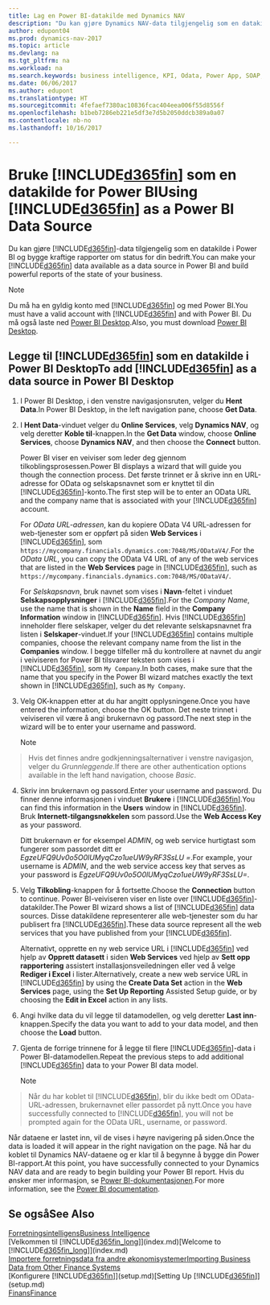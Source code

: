 ```yaml
---
title: Lag en Power BI-datakilde med Dynamics NAV
description: "Du kan gjøre Dynamics NAV-data tilgjengelig som en datakilde i Power BI og bygge kraftige rapporter om status for din bedrift."
author: edupont04
ms.prod: dynamics-nav-2017
ms.topic: article
ms.devlang: na
ms.tgt_pltfrm: na
ms.workload: na
ms.search.keywords: business intelligence, KPI, Odata, Power App, SOAP, analysis
ms.date: 06/06/2017
ms.author: edupont
ms.translationtype: HT
ms.sourcegitcommit: 4fefaef7380ac10836fcac404eea006f55d8556f
ms.openlocfilehash: b1beb7286eb221e5df3e7d5b2050ddcb389a0a07
ms.contentlocale: nb-no
ms.lasthandoff: 10/16/2017

---
```

# <a name="using-included365finincludesd365finmdmd-as-a-power-bi-data-source"></a><span data-ttu-id="f4de5-103">Bruke [!INCLUDE[d365fin](includes/d365fin_md.md)] som en datakilde for Power BI</span><span class="sxs-lookup"><span data-stu-id="f4de5-103">Using [!INCLUDE[d365fin](includes/d365fin_md.md)] as a Power BI Data Source</span></span>
<span data-ttu-id="f4de5-104">Du kan gjøre [!INCLUDE[d365fin](includes/d365fin_md.md)]-data tilgjengelig som en datakilde i Power BI og bygge kraftige rapporter om status for din bedrift.</span><span class="sxs-lookup"><span data-stu-id="f4de5-104">You can make your [!INCLUDE[d365fin](includes/d365fin_md.md)] data available as a data source in Power BI and build powerful reports of the state of your business.</span></span>  

> [!NOTE]  
>   <span data-ttu-id="f4de5-105">Du må ha en gyldig konto med [!INCLUDE[d365fin](includes/d365fin_md.md)] og med Power BI.</span><span class="sxs-lookup"><span data-stu-id="f4de5-105">You must have a valid account with [!INCLUDE[d365fin](includes/d365fin_md.md)] and with Power BI.</span></span> <span data-ttu-id="f4de5-106">Du må også laste ned [Power BI Desktop](https://powerbi.microsoft.com/en-us/desktop/).</span><span class="sxs-lookup"><span data-stu-id="f4de5-106">Also, you must download [Power BI Desktop](https://powerbi.microsoft.com/en-us/desktop/).</span></span>  

## <a name="to-add-included365finincludesd365finmdmd-as-a-data-source-in-power-bi-desktop"></a><span data-ttu-id="f4de5-107">Legge til [!INCLUDE[d365fin](includes/d365fin_md.md)] som en datakilde i Power BI Desktop</span><span class="sxs-lookup"><span data-stu-id="f4de5-107">To add [!INCLUDE[d365fin](includes/d365fin_md.md)] as a data source in Power BI Desktop</span></span>
1. <span data-ttu-id="f4de5-108">I Power BI Desktop, i den venstre navigasjonsruten, velger du **Hent Data**.</span><span class="sxs-lookup"><span data-stu-id="f4de5-108">In Power BI Desktop, in the left navigation pane, choose **Get Data**.</span></span>
2. <span data-ttu-id="f4de5-109">I **Hent Data**-vinduet velger du **Online Services**, velg **Dynamics NAV**, og velg deretter **Koble til**-knappen.</span><span class="sxs-lookup"><span data-stu-id="f4de5-109">In the **Get Data** window, choose **Online Services**, choose **Dynamics NAV**, and then choose the **Connect** button.</span></span>

   <span data-ttu-id="f4de5-110">Power BI viser en veiviser som leder deg gjennom tilkoblingsprosessen.</span><span class="sxs-lookup"><span data-stu-id="f4de5-110">Power BI displays a wizard that will guide you though the connection process.</span></span> <span data-ttu-id="f4de5-111">Det første trinnet er å skrive inn en URL-adresse for OData og selskapsnavnet som er knyttet til din [!INCLUDE[d365fin](includes/d365fin_md.md)]-konto.</span><span class="sxs-lookup"><span data-stu-id="f4de5-111">The first step will be to enter an OData URL and the company name that is associated with your [!INCLUDE[d365fin](includes/d365fin_md.md)] account.</span></span>  

   <span data-ttu-id="f4de5-112">For *OData URL-adressen*, kan du kopiere OData V4 URL-adressen for web-tjenester som er oppført på siden **Web Services** i [!INCLUDE[d365fin](includes/d365fin_md.md)], som `https://mycompany.financials.dynamics.com:7048/MS/ODataV4/`.</span><span class="sxs-lookup"><span data-stu-id="f4de5-112">For the *OData URL*, you can copy the OData V4 URL of any of the web services that are listed in the **Web Services** page in [!INCLUDE[d365fin](includes/d365fin_md.md)], such as `https://mycompany.financials.dynamics.com:7048/MS/ODataV4/`.</span></span>  

   <span data-ttu-id="f4de5-113">For *Selskapsnavn*, bruk navnet som vises i **Navn**-feltet i vinduet **Selskapsopplysninger** i [!INCLUDE[d365fin](includes/d365fin_md.md)].</span><span class="sxs-lookup"><span data-stu-id="f4de5-113">For the *Company Name*, use the name that is shown in the **Name** field in the **Company Information** window in [!INCLUDE[d365fin](includes/d365fin_md.md)].</span></span> <span data-ttu-id="f4de5-114">Hvis [!INCLUDE[d365fin](includes/d365fin_md.md)] inneholder flere selskaper, velger du det relevante selskapsnavnet fra listen i **Selskaper**-vinduet.</span><span class="sxs-lookup"><span data-stu-id="f4de5-114">If your [!INCLUDE[d365fin](includes/d365fin_md.md)] contains multiple companies, choose the relevant company name from the list in the **Companies** window.</span></span> <span data-ttu-id="f4de5-115">I begge tilfeller må du kontrollere at navnet du angir i veiviseren for Power BI tilsvarer teksten som vises i [!INCLUDE[d365fin](includes/d365fin_md.md)], som `My Company`.</span><span class="sxs-lookup"><span data-stu-id="f4de5-115">In both cases, make sure that the name that you specify in the Power BI wizard matches exactly the text shown in [!INCLUDE[d365fin](includes/d365fin_md.md)], such as `My Company`.</span></span>
3. <span data-ttu-id="f4de5-116">Velg OK-knappen etter at du har angitt opplysningene.</span><span class="sxs-lookup"><span data-stu-id="f4de5-116">Once you have entered the information, choose the OK button.</span></span> <span data-ttu-id="f4de5-117">Det neste trinnet i veiviseren vil være å angi brukernavn og passord.</span><span class="sxs-lookup"><span data-stu-id="f4de5-117">The next step in the wizard will be to enter your username and password.</span></span>

   > [!NOTE]  
>    <span data-ttu-id="f4de5-118">Hvis det finnes andre godkjenningsalternativer i venstre navigasjon, velger du *Grunnleggende*.</span><span class="sxs-lookup"><span data-stu-id="f4de5-118">If there are other authentication options available in the left hand navigation, choose *Basic*.</span></span>
4. <span data-ttu-id="f4de5-119">Skriv inn brukernavn og passord.</span><span class="sxs-lookup"><span data-stu-id="f4de5-119">Enter your username and password.</span></span> <span data-ttu-id="f4de5-120">Du finner denne informasjonen i vinduet **Brukere** i [!INCLUDE[d365fin](includes/d365fin_md.md)].</span><span class="sxs-lookup"><span data-stu-id="f4de5-120">You can find this information in the **Users** window in [!INCLUDE[d365fin](includes/d365fin_md.md)].</span></span> <span data-ttu-id="f4de5-121">Bruk **Internett-tilgangsnøkkelen** som passord.</span><span class="sxs-lookup"><span data-stu-id="f4de5-121">Use the **Web Access Key** as your password.</span></span>

   <span data-ttu-id="f4de5-122">Ditt brukernavn er for eksempel *ADMIN*, og web service hurtigtast som fungerer som passordet ditt er *EgzeUFQ9Uv0o5O0lUMyqCzo1ueUW9yRF3SsLU =*.</span><span class="sxs-lookup"><span data-stu-id="f4de5-122">For example, your username is *ADMIN*, and the web service access key that serves as your password is *EgzeUFQ9Uv0o5O0lUMyqCzo1ueUW9yRF3SsLU=*.</span></span>
5. <span data-ttu-id="f4de5-123">Velg **Tilkobling**-knappen for å fortsette.</span><span class="sxs-lookup"><span data-stu-id="f4de5-123">Choose the **Connection** button to continue.</span></span> <span data-ttu-id="f4de5-124">Power BI-veiviseren viser en liste over [!INCLUDE[d365fin](includes/d365fin_md.md)]-datakilder.</span><span class="sxs-lookup"><span data-stu-id="f4de5-124">The Power BI wizard shows a list of [!INCLUDE[d365fin](includes/d365fin_md.md)] data sources.</span></span> <span data-ttu-id="f4de5-125">Disse datakildene representerer alle web-tjenester som du har publisert fra [!INCLUDE[d365fin](includes/d365fin_md.md)].</span><span class="sxs-lookup"><span data-stu-id="f4de5-125">These data source represent all the web services that you have published from your [!INCLUDE[d365fin](includes/d365fin_md.md)].</span></span>

   <span data-ttu-id="f4de5-126">Alternativt, opprette en ny web service URL i [!INCLUDE[d365fin](includes/d365fin_md.md)] ved hjelp av **Opprett datasett** i siden **Web Services** ved hjelp av **Sett opp rapportering** assistert installasjonsveiledningen eller ved å velge **Rediger i Excel** i lister.</span><span class="sxs-lookup"><span data-stu-id="f4de5-126">Alternatively, create a new web service URL in [!INCLUDE[d365fin](includes/d365fin_md.md)] by using the **Create Data Set** action in the **Web Services** page, using the **Set Up Reporting** Assisted Setup guide, or by choosing the **Edit in Excel** action in any lists.</span></span>

6. <span data-ttu-id="f4de5-127">Angi hvilke data du vil legge til datamodellen, og velg deretter **Last inn**-knappen.</span><span class="sxs-lookup"><span data-stu-id="f4de5-127">Specify the data you want to add to your data model, and then choose the **Load** button.</span></span>
7. <span data-ttu-id="f4de5-128">Gjenta de forrige trinnene for å legge til flere [!INCLUDE[d365fin](includes/d365fin_md.md)]-data i Power BI-datamodellen.</span><span class="sxs-lookup"><span data-stu-id="f4de5-128">Repeat the previous steps to add additional [!INCLUDE[d365fin](includes/d365fin_md.md)] data to your Power BI data model.</span></span>

   > [!NOTE]  
>    <span data-ttu-id="f4de5-129">Når du har koblet til [!INCLUDE[d365fin](includes/d365fin_md.md)], blir du ikke bedt om OData-URL-adressen, brukernavnet eller passordet på nytt.</span><span class="sxs-lookup"><span data-stu-id="f4de5-129">Once you have successfully connected to [!INCLUDE[d365fin](includes/d365fin_md.md)], you will not be prompted again for the OData URL, username, or password.</span></span>

<span data-ttu-id="f4de5-130">Når dataene er lastet inn, vil de vises i høyre navigering på siden.</span><span class="sxs-lookup"><span data-stu-id="f4de5-130">Once the data is loaded it will appear in the right navigation on the page.</span></span> <span data-ttu-id="f4de5-131">Nå har du koblet til Dynamics NAV-dataene og er klar til å begynne å bygge din Power BI-rapport.</span><span class="sxs-lookup"><span data-stu-id="f4de5-131">At this point, you have successfully connected to your Dynamics NAV data and are ready to begin building your Power BI report.</span></span> <span data-ttu-id="f4de5-132">Hvis du ønsker mer informasjon, se [Power BI-dokumentasjonen](https://powerbi.microsoft.com/documentation/powerbi-landing-page/).</span><span class="sxs-lookup"><span data-stu-id="f4de5-132">For more information, see the [Power BI documentation](https://powerbi.microsoft.com/documentation/powerbi-landing-page/).</span></span>

## <a name="see-also"></a><span data-ttu-id="f4de5-133">Se også</span><span class="sxs-lookup"><span data-stu-id="f4de5-133">See Also</span></span>
[<span data-ttu-id="f4de5-134">Forretningsintelligens</span><span class="sxs-lookup"><span data-stu-id="f4de5-134">Business Intelligence</span></span>](bi.md)  
<span data-ttu-id="f4de5-135">[Velkommen til [!INCLUDE[d365fin_long](includes/d365fin_long_md.md)]](index.md)</span><span class="sxs-lookup"><span data-stu-id="f4de5-135">[Welcome to [!INCLUDE[d365fin_long](includes/d365fin_long_md.md)]](index.md)</span></span>  
[<span data-ttu-id="f4de5-136">Importere forretningsdata fra andre økonomisystemer</span><span class="sxs-lookup"><span data-stu-id="f4de5-136">Importing Business Data from Other Finance Systems</span></span>](upload-data.md)  
<span data-ttu-id="f4de5-137">[Konfigurere [!INCLUDE[d365fin](includes/d365fin_md.md)]](setup.md)</span><span class="sxs-lookup"><span data-stu-id="f4de5-137">[Setting Up [!INCLUDE[d365fin](includes/d365fin_md.md)]](setup.md)</span></span>  
[<span data-ttu-id="f4de5-138">Finans</span><span class="sxs-lookup"><span data-stu-id="f4de5-138">Finance</span></span>](finance.md)  

